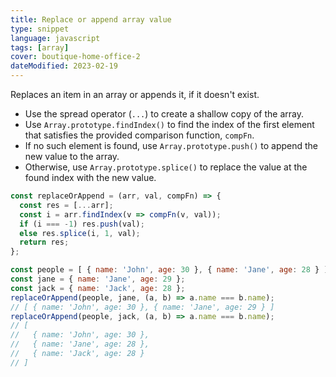 ```yaml
---
title: Replace or append array value
type: snippet
language: javascript
tags: [array]
cover: boutique-home-office-2
dateModified: 2023-02-19
---
```


Replaces an item in an array or appends it, if it doesn't exist.

- Use the spread operator (`...`) to create a shallow copy of the array.
- Use `Array.prototype.findIndex()` to find the index of the first element that satisfies the provided comparison function, `compFn`.
- If no such element is found, use `Array.prototype.push()` to append the new value to the array.
- Otherwise, use `Array.prototype.splice()` to replace the value at the found index with the new value.

```js
const replaceOrAppend = (arr, val, compFn) => {
  const res = [...arr];
  const i = arr.findIndex(v => compFn(v, val));
  if (i === -1) res.push(val);
  else res.splice(i, 1, val);
  return res;
};
```

```js
const people = [ { name: 'John', age: 30 }, { name: 'Jane', age: 28 } ];
const jane = { name: 'Jane', age: 29 };
const jack = { name: 'Jack', age: 28 };
replaceOrAppend(people, jane, (a, b) => a.name === b.name);
// [ { name: 'John', age: 30 }, { name: 'Jane', age: 29 } ]
replaceOrAppend(people, jack, (a, b) => a.name === b.name);
// [
//   { name: 'John', age: 30 },
//   { name: 'Jane', age: 28 },
//   { name: 'Jack', age: 28 }
// ]
```
